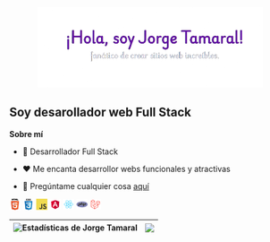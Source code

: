 <p align="center">
  <a href="https://jorgetamaral.github.io"><img width="80%" height="90%" alt="Hola, Soy Jorge Tamaral" src="./assets/readme-header.png" /></a>
</p>

## Soy desarollador web Full Stack

**Sobre mí**

- 💼 Desarrollador Full Stack

- ❤️ Me encanta desarrollor webs funcionales y atractivas

- 💬 Pregúntame cualquier cosa [aquí](https://github.com/jorgetamaral/jorgetamaral/issues)

<code><img height="20" alt="html" src="https://raw.githubusercontent.com/github/explore/80688e429a7d4ef2fca1e82350fe8e3517d3494d/topics/html/html.png"></code>
<code><img height="20" alt="css" src="https://raw.githubusercontent.com/github/explore/80688e429a7d4ef2fca1e82350fe8e3517d3494d/topics/css/css.png"></code>
<code><img height="20" alt="javascript" src="https://raw.githubusercontent.com/github/explore/80688e429a7d4ef2fca1e82350fe8e3517d3494d/topics/javascript/javascript.png"></code>
<code><img height="20" alt="angular" src="https://raw.githubusercontent.com/github/explore/5c058a388828bb5fde0bcafd4bc867b5bb3f26f3/topics/angular/angular.png"></code>
<code><img height="20" alt="react" src="https://raw.githubusercontent.com/github/explore/80688e429a7d4ef2fca1e82350fe8e3517d3494d/topics/react/react.png"></code>
<code><img height="20" alt="php" src="https://raw.githubusercontent.com/github/explore/80688e429a7d4ef2fca1e82350fe8e3517d3494d/topics/php/php.png"></code>
<code><img height="20" alt="laravel" src="https://raw.githubusercontent.com/github/explore/80688e429a7d4ef2fca1e82350fe8e3517d3494d/topics/laravel/laravel.png"></code>    


| <img align="center" src="https://github-readme-stats.vercel.app/api?username=jorgetamaral&show_icons=true&include_all_commits=true&theme=buefy&hide_border=true" alt="Estadísticas de Jorge Tamaral" /> |  <img align="center" src="https://github-readme-stats.vercel.app/api/top-langs/?username=jorgetamaral&layout=compact&theme=buefy&hide_border=true" /> |
| ------------- | ------------- |

